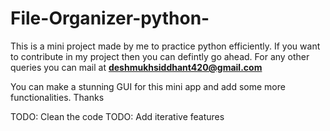 # File-Organizer-python-
This is a mini project made by me to practice python efficiently.
If you want to contribute in my project then you can defintly go ahead.
For any other queries you can mail at **deshmukhsiddhant420@gmail.com**


You can make a stunning GUI for this mini app and add some more functionalities.
Thanks


TODO: Clean the code
TODO: Add iterative features